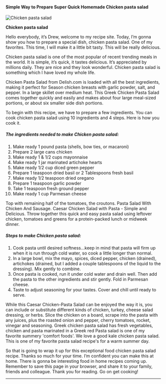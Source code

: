             

#### Simple Way to Prepare Super Quick Homemade Chicken pasta salad

![Chicken pasta salad](https://img-global.cpcdn.com/recipes/c19d12e127803335/751x532cq70/chicken-pasta-salad-recipe-main-photo.jpg)

**Chicken pasta salad**

Hello everybody, it’s Drew, welcome to my recipe site. Today, I’m gonna show you how to prepare a special dish, chicken pasta salad. One of my favorites. This time, I will make it a little bit tasty. This will be really delicious.

Chicken pasta salad is one of the most popular of recent trending meals in the world. It is simple, it’s quick, it tastes delicious. It’s appreciated by millions daily. They are nice and they look wonderful. Chicken pasta salad is something which I have loved my whole life.

Chicken Pasta Salad from Delish.com is loaded with all the best ingredients, making it perfect for Season chicken breasts with garlic powder, salt, and pepper. In a large skillet over medium heat. This Greek Chicken Pasta Salad comes together quickly and easily and makes about four large meal-sized portions, or about six smaller side dish portions.

To begin with this recipe, we have to prepare a few ingredients. You can cook chicken pasta salad using 10 ingredients and 4 steps. Here is how you cook it.

##### The ingredients needed to make Chicken pasta salad:

1.  Make ready 1 pound pasta (shells, bow ties, or macaroni)
2.  Prepare 2 large cans chicken
3.  Make ready 1 & 1/2 cups mayonnaise
4.  Make ready 1 jar marinated artichoke hearts
5.  Make ready 1/2 cup diced green pepper
6.  Prepare 1 teaspoon dried basil or 2 Tablespoons fresh basil
7.  Make ready 1/2 teaspoon dried oregano
8.  Prepare 1 teaspoon garlic powder
9.  Take 1 teaspoon fresh ground pepper
10.  Make ready 1 cup Parmesan cheese

Top with remaining half of the tomatoes, the croutons. Pasta Salad With Chicken And Sausage. Caesar Chicken Salad with Pasta - Simple and Delicious. Throw together this quick and easy pasta salad using leftover chicken, tomatoes and greens for a protein-packed lunch or midweek dinner.

##### Steps to make Chicken pasta salad:

1.  Cook pasta until desired softness…keep in mind that pasta will firm up when it is run through cold water, so cook a little longer than normal.
2.  In a large bowl, mix the mayo, spices, diced pepper, chicken (drained), artichokes (drained, but I added a couple tablespoons of the liquid to the dressing). Mix gently to combine.
3.  Once pasta is cooked, run it under cold water and drain well. Then add the pasta to the other ingredients and stir gently. Fold in Parmesan cheese.
4.  Taste to adjust seasoning for your tastes. Cover and chill until ready to serve.

While this Caesar Chicken-Pasta Salad can be enjoyed the way it is, you can include or substitute different kinds of chicken, turkey, cheese salad dressing, or herbs. Slice the chicken on a board, scrape into the pasta with any juices, plus the roasted onion and pepper, cherry tomatoes, rocket, vinegar and seasoning. Greek chicken pasta salad has fresh vegetables, chicken and pasta marinated in a Greek red Pasta salad is one of my favorite summery 'comfort foods'. We love a good kale chicken pasta salad. This is one of my favorite pasta salad recipe's for a warm summer day.

So that is going to wrap it up for this exceptional food chicken pasta salad recipe. Thanks so much for your time. I’m confident you can make this at home. There is gonna be interesting food in home recipes coming up. Remember to save this page in your browser, and share it to your family, friends and colleague. Thank you for reading. Go on get cooking!

* * *